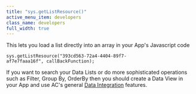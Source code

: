 ```yaml
---
title: "sys.getListResource()"
active_menu_item: developers
class_name: developers
full_width: true
---
```



This lets you load a list directly into an array in your App's Javascript code

    sys.getListResource("393cd563-72a4-4404-89f7-af7e7faaa16f", callBackFunction);
   

If you want to search your Data Lists or do more sophisticated operations such as Filter, Group By, OrderBy then you should create a Data View in your App and use AC's general [Data Integration](../data-integration,-reporting-dashboards/index) features.

